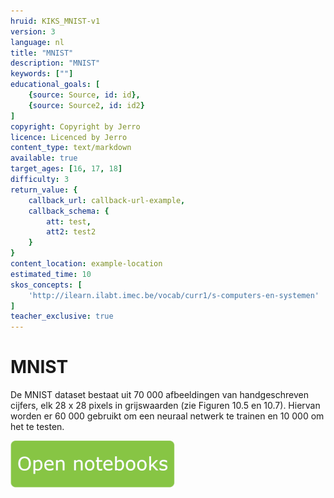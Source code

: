 ```yaml
---
hruid: KIKS_MNIST-v1
version: 3
language: nl
title: "MNIST"
description: "MNIST"
keywords: [""]
educational_goals: [
    {source: Source, id: id}, 
    {source: Source2, id: id2}
]
copyright: Copyright by Jerro
licence: Licenced by Jerro
content_type: text/markdown
available: true
target_ages: [16, 17, 18]
difficulty: 3
return_value: {
    callback_url: callback-url-example,
    callback_schema: {
        att: test,
        att2: test2
    }
}
content_location: example-location
estimated_time: 10
skos_concepts: [
    'http://ilearn.ilabt.imec.be/vocab/curr1/s-computers-en-systemen'
]
teacher_exclusive: true
---
```


# MNIST
De MNIST dataset bestaat uit 70 000 afbeeldingen van
handgeschreven cijfers, elk 28 x 28 pixels in grijswaarden (zie Figuren 10.5 en 10.7). Hiervan worden er
60 000 gebruikt om een neuraal netwerk te trainen en
10 000 om het te testen.

[![](embed/Knop.png "Knop")](https://kiks.ilabt.imec.be/jupyterhub/?id=1810 "MNIST")
